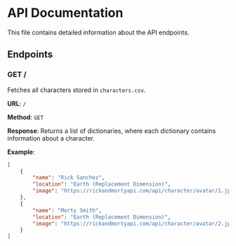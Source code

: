 # API Documentation

This file contains detailed information about the API endpoints.

## Endpoints

### GET /

Fetches all characters stored in `characters.csv`.

**URL**: `/`

**Method**: `GET`

**Response**: Returns a list of dictionaries, where each dictionary contains information about a character.

**Example**:
```json
[
    {
        "name": "Rick Sanchez",
        "location": "Earth (Replacement Dimension)",
        "image": "https://rickandmortyapi.com/api/character/avatar/1.jpeg"
    },
    {
        "name": "Morty Smith",
        "location": "Earth (Replacement Dimension)",
        "image": "https://rickandmortyapi.com/api/character/avatar/2.jpeg"
    }
]
